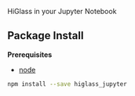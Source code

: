 HiGlass in your Jupyter Notebook

Package Install
---------------

**Prerequisites**
- [node](http://nodejs.org/)

```bash
npm install --save higlass_jupyter
```
